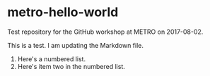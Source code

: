 # metro-hello-world
Test repository for the GitHub workshop at METRO on 2017-08-02.

This is a test. I am updating the Markdown file.

1. Here's a numbered list.
2. Here's item two in the numbered list.

